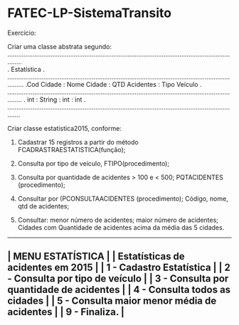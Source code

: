 # FATEC-LP-SistemaTransito

Exercício:

Criar uma classe abstrata segundo:
....................................................................................................................................	
.	                     	Estatística 	         	                                                .
.....................................................................................................................................
.Cod Cidade     :       Nome Cidade    :     QTD Acidentes     :     Tipo Veículo . 
....................................................................................................................................
.    int	      :         String       :         int           :          int          .
...................................................................................................................................


Criar classe estatística2015, conforme:

1) Cadastrar 15 registros a partir do método FCADRASTRAESTATISTICA(função);

2) Consulta por tipo de veículo, FTIPO(procedimento);

3) Consulta por quantidade de acidentes > 100 e < 500; PQTACIDENTES (procedimento);

4) Consultar por (PCONSULTAACIDENTES (procedimento);
    Código, nome, qtd de acidentes;
    
5) Consultar:
    menor número de acidentes;
    maior número de acidentes;
    Cidades com Quantidade de acidentes acima da média das 5 cidades.


-----------------------------------------------
|	              MENU ESTATÍSTICA		   	      |
|      Estatísticas de acidentes em 2015      |
| 1 - Cadastro Estatística      			        |
| 2 - Consulta por tipo de veículo	      	  |
| 3 - Consulta por quantidade de acidentes	  |
| 4 - Consulta todos as cidades               |
| 5 - Consulta maior menor média de acidentes	|
| 9 - Finaliza.					                      |
-----------------------------------------------
